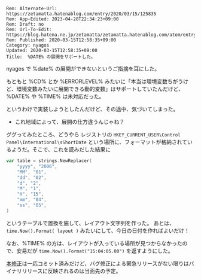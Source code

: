 ```header
Rem: Alternate-Url: https://zetamatta.hatenablog.com/entry/2020/03/15/125835
Rem: App-Edited: 2023-04-28T22:34:23+09:00
Rem: Draft: no
Rem: Url-To-Edit: https://blog.hatena.ne.jp/zetamatta/zetamatta.hatenablog.com/atom/entry/26006613535550571
Rem: Published: 2020-03-15T12:58:35+09:00
Category: nyagos
Updated: 2020-03-15T12:58:35+09:00
Title:  %DATE% の展開をサポートした。
```
nyagos で %date% の展開ができないというご指摘を耳にした。

もともと %CD% とか %ERRORLEVEL% みたいに「本当は環境変数ちがうけど、環境変数みたいに展開できる動的変数」はサポートしていたんだけど、%DATE% や %TIME% は未対応だった。

というわけで実装しようとしたんだけど、その途中、気づいてしまった。

* これ地域によって、展開の仕方違うんじゃね？

ググってみたところ、どうやら レジストリの `HKEY_CURRENT_USER\Control Panel\International\sShortDate` という場所に、フォーマットが格納されているようだ。そこで、これを読みだした結果に

```go
var table = strings.NewReplacer(
	"yyyy", "2006",
	"MM", "01",
	"dd", "02",
	"d", "2",
	"M", "1",
	"H", "15",
	"mm", "04",
	"ss", "05",
)
```

というテーブルで置換を施して、レイアウト文字列を作った。
あとは、`time.Now().Format( layout )` みたいにして、今日の日付を作ればよいだけ！

なお、%TIME% の方は、レイアウトが入っている場所が見つからなかったので、安易だが `time.Now().Format("15:04:05.00")` を返すようにした。

[本修正](https://github.com/zetamatta/nyagos/commit/81c2438ca962e3f2bcc251ca84edd0972a85d615)は一応コミット済みだけど、バグ修正による緊急リリースがない限りはバイナリリリースに反映されるのは当面先の予定。
